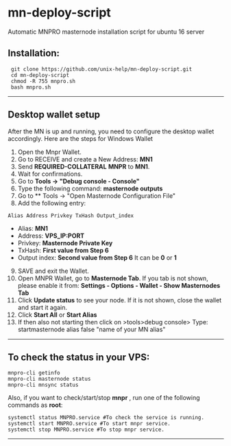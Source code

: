 # mn-deploy-script
Automatic MNPRO masternode installation script for ubuntu 16 server

## Installation:
```
 git clone https://github.com/unix-help/mn-deploy-script.git
 cd mn-deploy-script
 chmod -R 755 mnpro.sh
 bash mnpro.sh
```
***

## Desktop wallet setup

After the MN is up and running, you need to configure the desktop wallet accordingly. Here are the steps for Windows Wallet
1. Open the Mnpr Wallet.
2. Go to RECEIVE and create a New Address: **MN1**
3. Send **REQUIRED-COLLATERAL** **MNPR** to **MN1**.
4. Wait for confirmations.
5. Go to **Tools -> "Debug console - Console"**
6. Type the following command: **masternode outputs**
7. Go to  ** Tools -> "Open Masternode Configuration File"
8. Add the following entry:
```
Alias Address Privkey TxHash Output_index
```
* Alias: **MN1**
* Address: **VPS_IP:PORT**
* Privkey: **Masternode Private Key**
* TxHash: **First value from Step 6** 
* Output index:  **Second value from Step 6** It can be **0** or **1**
9. SAVE and exit the Wallet.
10. Open MNPR Wallet, go to **Masternode Tab**. If you tab is not shown, please enable it from: **Settings - Options - Wallet - Show Masternodes Tab**
11. Click **Update status** to see your node. If it is not shown, close the wallet and start it again.
10. Click **Start All** or **Start Alias**
11. If then also not starting then click on >tools>debug console> Type: startmasternode alias false "name of your MN alias"

***

## To check the status in your VPS:
```
mnpro-cli getinfo
mnpro-cli masternode status
mnpro-cli mnsync status
```
Also, if you want to check/start/stop **mnpr** , run one of the following commands as **root**:
```
systemctl status MNPRO.service #To check the service is running.
systemctl start MNPRO.service #To start mnpr service.
systemctl stop MNPRO.service #To stop mnpr service.

```
***
